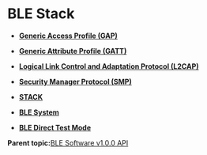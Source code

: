 # BLE Stack

-   **[Generic Access Profile \(GAP\)](GUID-803DA8F9-04B4-421C-98AD-A68481F6AAF3.md)**  

-   **[Generic Attribute Profile \(GATT\)](GUID-68F36419-BE17-4BBA-AC40-950ED8B4956A.md)**  

-   **[Logical Link Control and Adaptation Protocol \(L2CAP\)](GUID-AC63CD9D-49A9-43C4-9C19-26FB8461730B.md)**  

-   **[Security Manager Protocol \(SMP\)](GUID-9E9A14DE-97C6-4905-ABF0-BFF3A4BE5F02.md)**  

-   **[STACK](GUID-0D91D610-DAD1-4B1D-9AA7-5578DB846151.md)**  

-   **[BLE System](GUID-061C8DC9-61EB-48A6-85AD-83288398576C.md)**  

-   **[BLE Direct Test Mode](GUID-A383B91A-CD0E-48B6-9C9F-879838FC7176.md)**  


**Parent topic:**[BLE Software v1.0.0 API](GUID-9227C855-DF4C-4541-9FE1-2608FF954E43.md)

